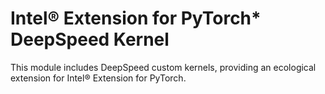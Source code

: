 # Intel® Extension for PyTorch* DeepSpeed Kernel
This module includes DeepSpeed custom kernels, providing an ecological extension for Intel® Extension for PyTorch.